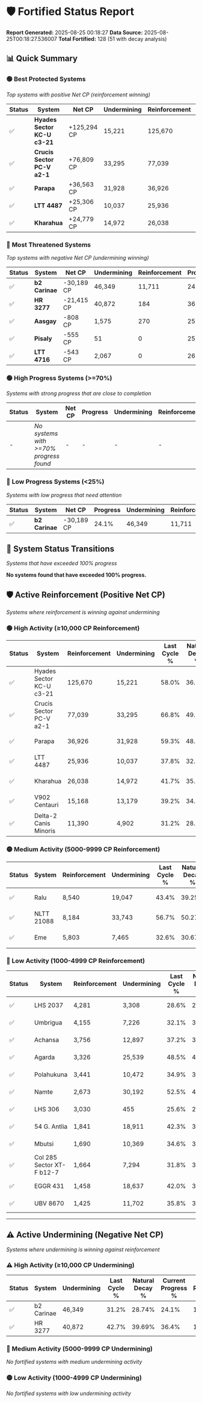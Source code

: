 # 🛡️ Fortified Status Report

**Report Generated:** 2025-08-25 00:18:27
**Data Source:** 2025-08-25T00:18:27.536007
**Total Fortified:** 128 (51 with decay analysis)

## 📊 Quick Summary

### 🟢 **Best Protected Systems**
*Top systems with positive Net CP (reinforcement winning)*

| Status | System | Net CP | Undermining | Reinforcement | Progress |
|--------|--------|--------|-------------|---------------|----------|
| ✅ | **Hyades Sector KC-U c3-21** | +125,294 CP | 15,221 | 125,670 | 55.7% |
| ✅ | **Crucis Sector PC-V a2-1** | +76,809 CP | 33,295 | 77,039 | 61.7% |
| ✅ | **Parapa** | +36,563 CP | 31,928 | 36,926 | 54.4% |
| ✅ | **LTT 4487** | +25,306 CP | 10,037 | 25,936 | 36.3% |
| ✅ | **Kharahua** | +24,779 CP | 14,972 | 26,038 | 39.4% |

### 🔴 **Most Threatened Systems**
*Top systems with negative Net CP (undermining winning)*

| Status | System | Net CP | Undermining | Reinforcement | Progress |
|--------|--------|--------|-------------|---------------|----------|
| ✅ | **b2 Carinae** | -30,189 CP | 46,349 | 11,711 | 24.1% |
| ✅ | **HR 3277** | -21,415 CP | 40,872 | 184 | 36.4% |
| ✅ | **Aasgay** | -808 CP | 1,575 | 270 | 25.7% |
| ✅ | **Pisaly** | -555 CP | 51 | 0 | 25.0% |
| ✅ | **LTT 4716** | -543 CP | 2,067 | 0 | 26.5% |

### 🟢 **High Progress Systems (>=70%)**
*Systems with strong progress that are close to completion*

| Status | System | Net CP | Progress | Undermining | Reinforcement |
|--------|--------|--------|----------|-------------|---------------|
| - | *No systems with >=70% progress found* | - | - | - | - |

### 🔴 **Low Progress Systems (<25%)**
*Systems with low progress that need attention*

| Status | System | Net CP | Progress | Undermining | Reinforcement |
|--------|--------|--------|----------|-------------|---------------|
| ✅ | **b2 Carinae** | -30,189 CP | 24.1% | 46,349 | 11,711 |
## 🔄 System Status Transitions
*Systems that have exceeded 100% progress*

**No systems found that have exceeded 100% progress.**

## 🛡️ Active Reinforcement (Positive Net CP)
*Systems where reinforcement is winning against undermining*

### 🟢 High Activity (≥10,000 CP Reinforcement)

| Status | System | Reinforcement | Undermining | Last Cycle % | Natural Decay % | Current Progress % | Current CP | Net CP | Activity |
|--------|--------|---------------|-------------|--------------|-----------------|-------------------|------------|--------|----------|
| ✅ | Hyades Sector KC-U c3-21 | 125,670 | 15,221 | 58.0% | 36.42% | 55.7% | 362,050 | +125,294 | 🟢 High Reinforcement |
| ✅ | Crucis Sector PC-V a2-1 | 77,039 | 33,295 | 66.8% | 49.88% | 61.7% | 401,050 | +76,809 | 🟢 High Reinforcement |
| ✅ | Parapa | 36,926 | 31,928 | 59.3% | 48.77% | 54.4% | 353,600 | +36,563 | 🟢 High Reinforcement |
| ✅ | LTT 4487 | 25,936 | 10,037 | 37.8% | 32.41% | 36.3% | 235,950 | +25,306 | 🟢 High Reinforcement |
| ✅ | Kharahua | 26,038 | 14,972 | 41.7% | 35.59% | 39.4% | 256,099 | +24,779 | 🟢 High Reinforcement |
| ✅ | V902 Centauri | 15,168 | 13,179 | 39.2% | 34.92% | 37.2% | 241,800 | +14,802 | 🟢 High Reinforcement |
| ✅ | Delta-2 Canis Minoris | 11,390 | 4,902 | 31.2% | 28.72% | 30.4% | 197,600 | +10,907 | 🟢 High Reinforcement |

### 🟡 Medium Activity (5000-9999 CP Reinforcement)

| Status | System | Reinforcement | Undermining | Last Cycle % | Natural Decay % | Current Progress % | Current CP | Net CP | Activity |
|--------|--------|---------------|-------------|--------------|-----------------|-------------------|------------|--------|----------|
| ✅ | Ralu | 8,540 | 19,047 | 43.4% | 39.25% | 40.5% | 263,250 | +8,157 | 🟡 Medium Reinforcement |
| ✅ | NLTT 21088 | 8,184 | 33,743 | 56.7% | 50.27% | 51.5% | 334,750 | +8,024 | 🟡 Medium Reinforcement |
| ✅ | Eme | 5,803 | 7,465 | 32.6% | 30.67% | 31.5% | 204,750 | +5,394 | 🟡 Medium Reinforcement |

### 🔴 Low Activity (1000-4999 CP Reinforcement)

| Status | System | Reinforcement | Undermining | Last Cycle % | Natural Decay % | Current Progress % | Current CP | Net CP | Activity |
|--------|--------|---------------|-------------|--------------|-----------------|-------------------|------------|--------|----------|
| ✅ | LHS 2037 | 4,281 | 3,308 | 28.6% | 27.52% | 28.1% | 182,650 | +3,766 | 🔵 Low Reinforcement |
| ✅ | Umbrigua | 4,155 | 7,226 | 32.1% | 30.44% | 31.0% | 201,500 | +3,668 | 🔵 Low Reinforcement |
| ✅ | Achansa | 3,756 | 12,897 | 37.2% | 34.68% | 35.2% | 228,800 | +3,350 | 🔵 Low Reinforcement |
| ✅ | Agarda | 3,326 | 25,539 | 48.5% | 44.13% | 44.6% | 289,900 | +3,062 | 🔵 Low Reinforcement |
| ✅ | Polahukuna | 3,441 | 10,472 | 34.9% | 32.84% | 33.3% | 216,449 | +2,967 | 🔵 Low Reinforcement |
| ✅ | Namte | 2,673 | 30,192 | 52.5% | 47.54% | 47.9% | 311,350 | +2,368 | 🔵 Low Reinforcement |
| ✅ | LHS 306 | 3,030 | 455 | 25.6% | 25.16% | 25.5% | 165,750 | +2,179 | 🔵 Low Reinforcement |
| ✅ | 54 G. Antlia | 1,841 | 18,911 | 42.3% | 39.17% | 39.4% | 256,099 | +1,493 | 🔵 Low Reinforcement |
| ✅ | Mbutsi | 1,690 | 10,369 | 34.6% | 32.81% | 33.0% | 214,500 | +1,267 | 🔵 Low Reinforcement |
| ✅ | Col 285 Sector XT-F b12-7 | 1,664 | 7,294 | 31.8% | 30.51% | 30.7% | 199,550 | +1,214 | 🔵 Low Reinforcement |
| ✅ | EGGR 431 | 1,458 | 18,637 | 42.0% | 38.94% | 39.1% | 254,150 | +1,067 | 🔵 Low Reinforcement |
| ✅ | UBV 8670 | 1,425 | 11,702 | 35.8% | 33.84% | 34.0% | 221,000 | +1,065 | 🔵 Low Reinforcement |


---

## ⚠️ Active Undermining (Negative Net CP)
*Systems where undermining is winning against reinforcement*

### ⚠️ High Activity (≥10,000 CP Undermining)

| Status | System | Undermining | Last Cycle % | Natural Decay % | Current Progress % | Reinforcement | Current CP | Net CP | Activity |
|--------|--------|-------------|--------------|-----------------|-------------------|---------------|------------|--------|----------|
| ✅ | b2 Carinae | 46,349 | 31.2% | 28.74% | 24.1% | 11,711 | 156,650 | -30,189 | ⚠️ High Undermining |
| ✅ | HR 3277 | 40,872 | 42.7% | 39.69% | 36.4% | 184 | 236,600 | -21,415 | ⚠️ High Undermining |

### 🔶 Medium Activity (5000-9999 CP Undermining)

*No fortified systems with medium undermining activity*

### 🟡 Low Activity (1000-4999 CP Undermining)

*No fortified systems with low undermining activity*
